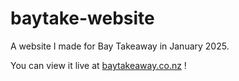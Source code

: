 # baytake-website

A website I made for Bay Takeaway in January 2025. 

You can view it live at [baytakeaway.co.nz](www.baytakeaway.co.nz) !
